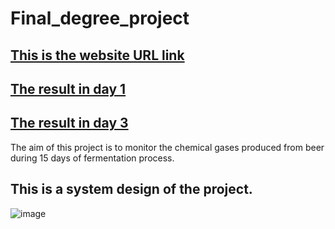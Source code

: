 # Final_degree_project
 
## [This is the website URL link](https://enose-degree-project-june-2023.netlify.app/)



## [The result in day 1](https://www.youtube.com/watch?v=TVzJxDt5g6k)
## [The result in day 3](https://www.youtube.com/watch?v=P2bCbPN4r-U)


The aim of this project is to monitor the chemical gases produced from beer during 15 days of fermentation process. 


## This is a system design of the project.
![image](https://user-images.githubusercontent.com/118713625/230041159-1349cbe9-ed00-4021-bf23-3569c23ad912.png)
